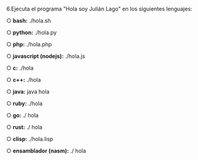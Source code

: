 6.Ejecuta el programa "Hola soy Julián Lago" en los siguientes lenguajes:

○ **bash:**
./hola.sh

○ **python:**
./hola.py

○ **php:**
./hola.php

○ **javascript (nodejs):**
./hola.js

○ **c:**
./hola 

○ **c++:**
./hola

○ **java:**
java hola

○ **ruby:**
./hola

○ **go:**
./ hola

○ **rust:**
./ hola

○ **clisp:**
./hola.lisp

○ **ensamblador (nasm):**
./ hola
